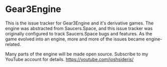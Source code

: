 # Gear3Engine

This is the issue tracker for Gear3Engine and it's derivative games. The engine was abstracted from Saucers.Space, and this issue tracker was originally configured to track Saucers.Space bugs and features. As the game evolved into an engine, more and more of the issues became engine-related.

Many parts of the engine will be made open source. Subscribe to my YouTube account for details. https://youtube.com/joshsideris/
